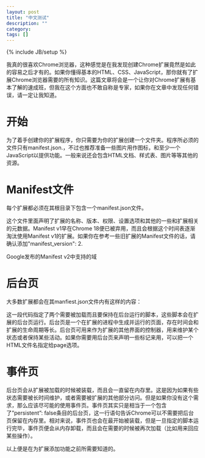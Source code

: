 ```yaml
---
layout: post
title: "中文测试"
description: ""
category: 
tags: []
---
```

{% include JB/setup %}

我真的很喜欢Chrome浏览器，这种感觉是在我发现创建Chrome扩展竟然是如此的容易之后才有的。如果你懂得基本的HTML、CSS、JavaScript，那你就有了扩展Chrome浏览器需要的所有知识。这篇文章将会是一个让你对Chrome扩展有基本了解的速成班，但我在这个方面也不敢自称是专家，如果你在文章中发现任何错误，请一定让我知道。

# 开始

为了着手创建你的扩展程序，你只需要为你的扩展创建一个文件夹。程序所必须的文件只有manifest.json.，不过也推荐准备一些图片用作图标，和至少一个JavaScript以提供功能。一般来说还会包含HTML文档、样式表、图片等等其他的资源。

# Manifest文件

每个扩展都必须在其根目录下包含一个manifest.json文件。

这个文件里面声明了扩展的名称、版本、权限、设置选项和其他的一些和扩展相关的元数据。Manifest v1早在Chrome 18便已被弃用，而且会根据这个时间表逐渐淘汰使用Manifest v1的扩展。如果你在参考一些旧扩展的Manifest文件的话，请确认添加"manifest_version": 2.

Google发布的Manifest v2中支持的域

# 后台页

大多数扩展都会在其manfiest.json文件内有这样的内容：

这一段代码指定了两个需要被加载而且要保持在后台运行的脚本，这些脚本会在扩展的后台页运行。后台页是一个在扩展的进程中生成并运行的页面，存在时间会和扩展的生命周期等长。后台页可用来作为扩展的其他界面的控制器，用来维护某个状态或者保持某些活动。如果你需要用后台页来声明一些标记来用，可以把一个HTML文件名指定给page选项。

# 事件页

后台页会从扩展被加载的时候被装载，而且会一直留在内存里。这是因为如果有些状态需要被长时间维护，或者需要被扩展的其他部分访问。但是如果你没有这个需求，那么应该尽可能的使用事件页。事件页其实只是相当于一个包含了”persistent”: false条目的后台页，这一行语句告诉Chrome可以不需要把后台页保留在内存里。相对来说，事件页也会在最开始被装载，但是一旦指定的脚本运行完毕，事件页便会从内存卸载，而且会在需要的时候被再次加载（比如用来回应某些操作）。

以上便是在为扩展添加功能之前所需要知道的。
